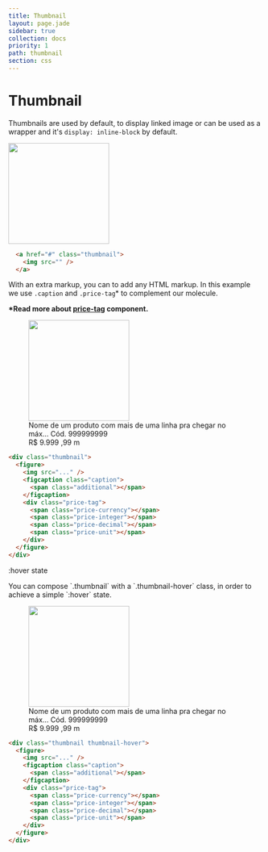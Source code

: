 ```yaml
---
title: Thumbnail
layout: page.jade
sidebar: true
collection: docs
priority: 1
path: thumbnail
section: css
---
```


# Thumbnail

Thumbnails are used by default, to display linked image or can be used as a
wrapper and it's `display: inline-block` by default.

<div class="example example-code">
  <a href="#" class="thumbnail">
    <img src="http://unsplash.it/201/201" width="200" height="200" />
  </a>
</div>

```html
  <a href="#" class="thumbnail">
    <img src="" />
  </a>
```

With an extra markup, you can to add any HTML markup. In this example we use
`.caption` and `.price-tag`* to complement our molecule.

<strong>*Read more about [price-tag](/pricetag.html) component.</strong>

<div class="example example-code">
  <figure class="thumbnail">
    <img
      src="http://unsplash.it/201/201"
      width="200"
      height="200"
      class="figure" />
    <figcaption class="caption">
      Nome de um produto com mais de uma linha pra chegar no máx...
      <span class="additional">Cód. 999999999</span>
    </figcaption>
    <div class="price-tag">
      <span class="price-currency">R$</span>
      <span class="price-integer">9.999</span>
      <span class="price-decimal">,99</span>
      <span class="price-unit">m</span>
    </div>
  </figure>
</div>

```html
<div class="thumbnail">
  <figure>
    <img src="..." />
    <figcaption class="caption">
      <span class="additional"></span>
    </figcaption>
    <div class="price-tag">
      <span class="price-currency"></span>
      <span class="price-integer"></span>
      <span class="price-decimal"></span>
      <span class="price-unit"></span>
    </div>
  </figure>
</div>
```

<div class="callout">
  <div class="callout-title">:hover state</div>
  <p>You can compose `.thumbnail` with a `.thumbnail-hover` class, in order to
  achieve a simple `:hover` state.</p>
</div>

<div class="example example-code">
  <figure class="thumbnail thumbnail-hover">
    <img
      src="http://unsplash.it/201/201"
      width="200"
      height="200"
      class="figure" />
    <figcaption class="caption">
      Nome de um produto com mais de uma linha pra chegar no máx...
      <span class="additional">Cód. 999999999</span>
    </figcaption>
    <div class="price-tag">
      <span class="price-currency">R$</span>
      <span class="price-integer">9.999</span>
      <span class="price-decimal">,99</span>
      <span class="price-unit">m</span>
    </div>
  </figure>
</div>

```html
<div class="thumbnail thumbnail-hover">
  <figure>
    <img src="..." />
    <figcaption class="caption">
      <span class="additional"></span>
    </figcaption>
    <div class="price-tag">
      <span class="price-currency"></span>
      <span class="price-integer"></span>
      <span class="price-decimal"></span>
      <span class="price-unit"></span>
    </div>
  </figure>
</div>
```
